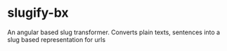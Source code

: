 # slugify-bx
 An angular based slug transformer. Converts plain texts, sentences into a slug based representation for urls
